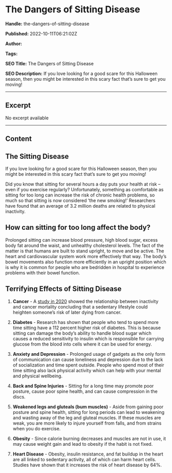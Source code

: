 # The Dangers of Sitting Disease

**Handle:** the-dangers-of-sitting-disease

**Published:** 2022-10-11T06:21:02Z

**Author:**  

**Tags:** 

**SEO Title:** The Dangers of Sitting Disease 

**SEO Description:** If you love looking for a good scare for this Halloween season, then you might be interested in this scary fact that’s sure to get you moving!

---

## Excerpt

No excerpt available

---

## Content

## The Sitting Disease

If you love looking for a good scare for this Halloween season, then you might be interested in this scary fact that’s sure to get you moving!

Did you know that sitting for several hours a day puts your health at risk – even if you exercise regularly? Unfortunately, something as comfortable as sitting for too long can increase the risk of chronic health problems, so much so that sitting is now considered ‘the new smoking!’ Researchers have found that an average of 3.2 million deaths are related to physical inactivity.

## How can sitting for too long affect the body?

Prolonged sitting can increase blood pressure, high blood sugar, excess body fat around the waist, and unhealthy cholesterol levels. The fact of the matter is that humans are built to stand upright, to move and be active. The heart and cardiovascular system work more effectively that way. The body’s bowel movements also function more efficiently in an upright position which is why it is common for people who are bedridden in hospital to experience problems with their bowel function.

## Terrifying Effects of Sitting Disease

1. **Cancer** - A [study in 2020](https://jamanetwork.com/journals/jamaoncology/article-abstract/2767093) showed the relationship between inactivity and cancer mortality concluding that a sedentary lifestyle could heighten someone’s risk of later dying from cancer.

2. **Diabetes** - Research has shown that people who tend to spend more time sitting have a 112 percent higher risk of diabetes. This is because sitting can damage the body’s ability to handle blood sugar which causes a reduced sensitivity to insulin which is responsible for carrying glucose from the blood into cells where it can be used for energy.

3. **Anxiety and Depression** - Prolonged usage of gadgets as the only form of communication can cause loneliness and depression due to the lack of socialization and time spent outside. People who spend most of their time sitting also lack physical activity which can help with your mental and physical wellbeing.

4. **Back and Spine Injuries** - Sitting for a long time may promote poor posture, cause poor spine health, and can cause compression in the discs.

5. **Weakened legs and gluteals (bum muscles)** - Aside from gaining poor posture and spine health, sitting for long periods can lead to weakening and wasting away of the leg and gluteal muscles. If these muscles are weak, you are more likely to injure yourself from falls, and from strains when you do exercise.

6. **Obesity** - Since calorie burning decreases and muscles are not in use, it may cause weight gain and lead to obesity if the habit is not fixed.

7. **Heart Disease** - Obesity, insulin resistance, and fat buildup in the heart are all linked to sedentary activity, all of which can harm heart cells. Studies have shown that it increases the risk of heart disease by 64%.

